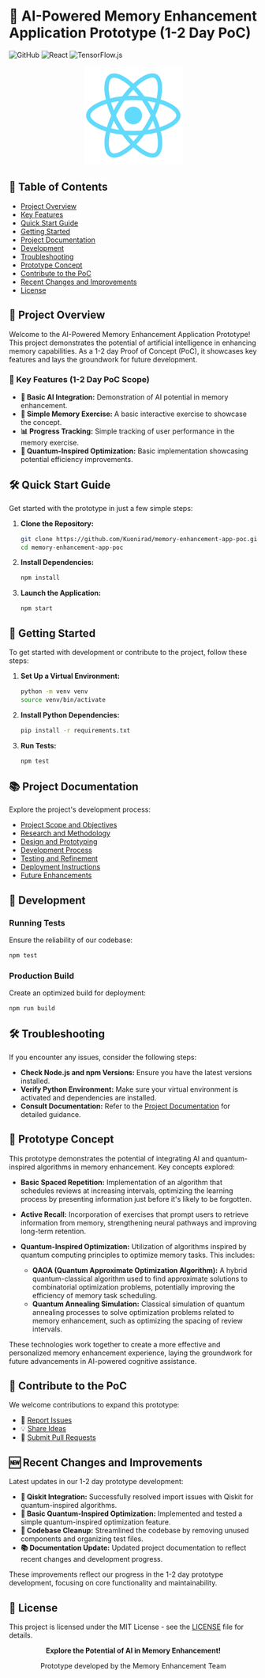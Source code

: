 # 🧠 AI-Powered Memory Enhancement Application Prototype (1-2 Day PoC)

![GitHub](https://img.shields.io/github/license/Kuonirad/memory-enhancement-app-poc)
![React](https://img.shields.io/badge/React-17.0.2-blue?logo=react)
![TensorFlow.js](https://img.shields.io/badge/TensorFlow.js-3.9.0-orange?logo=tensorflow)

<p align="center">
  <img src="https://raw.githubusercontent.com/Kuonirad/memory-enhancement-app-poc/main/public/logo512.png" alt="Memory Enhancement App Logo" width="200"/>
</p>

## 📑 Table of Contents
- [Project Overview](#-project-overview)
- [Key Features](#-key-features-1-2-day-poc-scope)
- [Quick Start Guide](#-quick-start-guide)
- [Getting Started](#-getting-started)
- [Project Documentation](#-project-documentation)
- [Development](#-development)
- [Troubleshooting](#-troubleshooting)
- [Prototype Concept](#-prototype-concept)
- [Contribute to the PoC](#-contribute-to-the-poc)
- [Recent Changes and Improvements](#-recent-changes-and-improvements)
- [License](#-license)

## 🚀 Project Overview

Welcome to the AI-Powered Memory Enhancement Application Prototype! This project demonstrates the potential of artificial intelligence in enhancing memory capabilities. As a 1-2 day Proof of Concept (PoC), it showcases key features and lays the groundwork for future development.

### 🌟 Key Features (1-2 Day PoC Scope)

- **🤖 Basic AI Integration:** Demonstration of AI potential in memory enhancement.
- **🧠 Simple Memory Exercise:** A basic interactive exercise to showcase the concept.
- **📊 Progress Tracking:** Simple tracking of user performance in the memory exercise.
- **🔮 Quantum-Inspired Optimization:** Basic implementation showcasing potential efficiency improvements.

## 🛠️ Quick Start Guide

Get started with the prototype in just a few simple steps:

1. **Clone the Repository:**
   ```bash
   git clone https://github.com/Kuonirad/memory-enhancement-app-poc.git
   cd memory-enhancement-app-poc
   ```

2. **Install Dependencies:**
   ```bash
   npm install
   ```

3. **Launch the Application:**
   ```bash
   npm start
   ```

## 🏁 Getting Started

To get started with development or contribute to the project, follow these steps:

1. **Set Up a Virtual Environment:**
   ```bash
   python -m venv venv
   source venv/bin/activate
   ```

2. **Install Python Dependencies:**
   ```bash
   pip install -r requirements.txt
   ```

3. **Run Tests:**
   ```bash
   npm test
   ```

## 📚 Project Documentation

Explore the project's development process:

- [Project Scope and Objectives](docs/planning/project_scope.md)
- [Research and Methodology](docs/planning/rapid_research.md)
- [Design and Prototyping](docs/design/prototype.md)
- [Development Process](docs/development/process.md)
- [Testing and Refinement](docs/testing/refinement.md)
- [Deployment Instructions](docs/deployment/instructions.md)
- [Future Enhancements](docs/revolutionary_enhancements.md)

## 🧪 Development

### Running Tests
Ensure the reliability of our codebase:
```bash
npm test
```

### Production Build
Create an optimized build for deployment:
```bash
npm run build
```

## 🛠️ Troubleshooting

If you encounter any issues, consider the following steps:

- **Check Node.js and npm Versions:** Ensure you have the latest versions installed.
- **Verify Python Environment:** Make sure your virtual environment is activated and dependencies are installed.
- **Consult Documentation:** Refer to the [Project Documentation](#-project-documentation) for detailed guidance.

## 🔬 Prototype Concept

This prototype demonstrates the potential of integrating AI and quantum-inspired algorithms in memory enhancement. Key concepts explored:

- **Basic Spaced Repetition:** Implementation of an algorithm that schedules reviews at increasing intervals, optimizing the learning process by presenting information just before it's likely to be forgotten.

- **Active Recall:** Incorporation of exercises that prompt users to retrieve information from memory, strengthening neural pathways and improving long-term retention.

- **Quantum-Inspired Optimization:** Utilization of algorithms inspired by quantum computing principles to optimize memory tasks. This includes:
  - **QAOA (Quantum Approximate Optimization Algorithm):** A hybrid quantum-classical algorithm used to find approximate solutions to combinatorial optimization problems, potentially improving the efficiency of memory task scheduling.
  - **Quantum Annealing Simulation:** Classical simulation of quantum annealing processes to solve optimization problems related to memory enhancement, such as optimizing the spacing of review intervals.

These technologies work together to create a more effective and personalized memory enhancement experience, laying the groundwork for future advancements in AI-powered cognitive assistance.

## 🤝 Contribute to the PoC

We welcome contributions to expand this prototype:

- 📢 [Report Issues](https://github.com/Kuonirad/memory-enhancement-app-poc/issues)
- 💡 [Share Ideas](https://github.com/Kuonirad/memory-enhancement-app-poc/discussions)
- 🔧 [Submit Pull Requests](https://github.com/Kuonirad/memory-enhancement-app-poc/pulls)

## 🆕 Recent Changes and Improvements

Latest updates in our 1-2 day prototype development:

- **🔧 Qiskit Integration:** Successfully resolved import issues with Qiskit for quantum-inspired algorithms.
- **🚀 Basic Quantum-Inspired Optimization:** Implemented and tested a simple quantum-inspired optimization feature.
- **🧹 Codebase Cleanup:** Streamlined the codebase by removing unused components and organizing test files.
- **📚 Documentation Update:** Updated project documentation to reflect recent changes and development progress.

These improvements reflect our progress in the 1-2 day prototype development, focusing on core functionality and maintainability.

## 📜 License

This project is licensed under the MIT License - see the [LICENSE](LICENSE) file for details.

<p align="center">
  <strong>Explore the Potential of AI in Memory Enhancement!</strong>
</p>

<p align="center">
  Prototype developed by the Memory Enhancement Team
</p>
